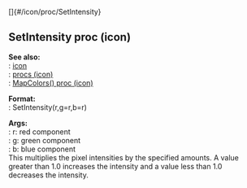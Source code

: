 []{#/icon/proc/SetIntensity}    
## SetIntensity proc (icon)    
**See also:**    
:   [icon](ref/icon)    
:   [procs (icon)](ref/icon/proc)    
:   [MapColors() proc (icon)](ref/icon/proc/MapColors)    
<!-- -->    
**Format:**    
:   SetIntensity(r,g=r,b=r)    
<!-- -->    
**Args:**    
:   r: red component    
:   g: green component    
:   b: blue component    
This multiplies the pixel intensities by the specified amounts. A value    
greater than 1.0 increases the intensity and a value less than 1.0    
decreases the intensity.  